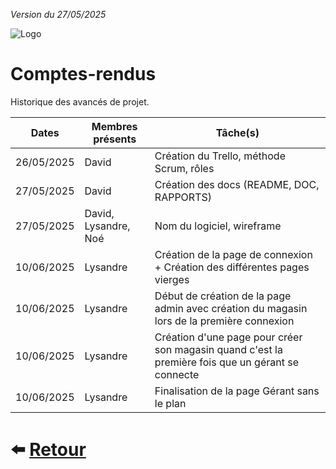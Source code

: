 
*Version du 27/05/2025*

![Logo](https://dev-to-uploads.s3.amazonaws.com/uploads/articles/th5xamgrr6se0x5ro4g6.png)
# Comptes-rendus

Historique des avancés de projet.

| Dates      | Membres présents | Tâche(s)                                      |
|:----------:|------------------|-----------------------------------------------|
| 26/05/2025 | David            | Création du Trello, méthode Scrum, rôles      |
| 27/05/2025 | David            | Création des docs (README, DOC, RAPPORTS)     |
| 27/05/2025 | David, Lysandre, Noé | Nom du logiciel, wireframe                |
| 10/06/2025 | Lysandre         | Création de la page de connexion + Création des différentes pages vierges                |
| 10/06/2025 | Lysandre         | Début de création de la page admin avec création du magasin lors de la première connexion |
| 10/06/2025 | Lysandre         | Création d'une page pour créer son magasin quand c'est la première fois que un gérant se connecte |
| 10/06/2025 | Lysandre         | Finalisation de la page Gérant sans le plan |

# ⬅️ [Retour](https://github.com/Novachocolat/S2_02_ihm/blob/main/README.md)